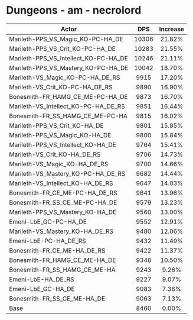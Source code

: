 # Dungeons - am - necrolord
| Actor | DPS | Increase |
|---|:---:|:---:|
|Marileth-PPS_VS_Magic_KO-PC-HA_DE|10306|21.82%|
|Marileth-PPS_VS_Crit_KO-PC-HA_DE|10283|21.55%|
|Marileth-PPS_VS_Intellect_KO-PC-HA_DE|10246|21.11%|
|Marileth-PPS_VS_Mastery_KO-PC-HA_DE|10042|18.70%|
|Marileth-VS_Magic_KO-PC-HA_DE_RS|9915|17.20%|
|Marileth-VS_Crit_KO-PC-HA_DE_RS|9890|16.90%|
|Bonesmith-FR_HAMG_CE_ME-PC-HA_DE|9873|16.70%|
|Marileth-VS_Intellect_KO-PC-HA_DE_RS|9851|16.44%|
|Bonesmith-FR_SS_HAMG_CE_ME-PC-HA|9815|16.02%|
|Marileth-PPS_VS_Crit_KO-HA_DE|9801|15.85%|
|Marileth-PPS_VS_Magic_KO-HA_DE|9800|15.84%|
|Marileth-PPS_VS_Intellect_KO-HA_DE|9764|15.41%|
|Marileth-VS_Crit_KO-HA_DE_RS|9706|14.73%|
|Marileth-VS_Magic_KO-HA_DE_RS|9700|14.66%|
|Marileth-VS_Mastery_KO-PC-HA_DE_RS|9682|14.44%|
|Marileth-VS_Intellect_KO-HA_DE_RS|9647|14.03%|
|Bonesmith-FR_CE_ME-PC-HA_DE_RS|9641|13.96%|
|Bonesmith-FR_SS_CE_ME-PC-HA_DE|9579|13.23%|
|Marileth-PPS_VS_Mastery_KO-HA_DE|9560|13.00%|
|Emeni-LbE_GC-PC-HA_DE|9552|12.91%|
|Marileth-VS_Mastery_KO-HA_DE_RS|9480|12.06%|
|Emeni-LbE-PC-HA_DE_RS|9432|11.49%|
|Bonesmith-FR_CE_ME-HA_DE_RS|9422|11.37%|
|Bonesmith-FR_HAMG_CE_ME-HA_DE|9348|10.50%|
|Bonesmith-FR_SS_HAMG_CE_ME-HA|9243|9.26%|
|Emeni-LbE-HA_DE_RS|9227|9.07%|
|Emeni-LbE_GC-HA_DE|9083|7.36%|
|Bonesmith-FR_SS_CE_ME-HA_DE|9063|7.13%|
|Base|8460|0.00%|
